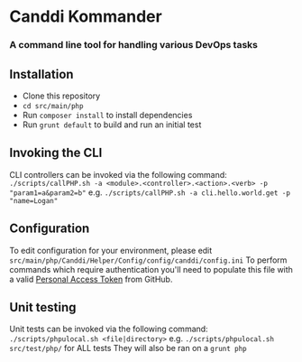 # Canddi Kommander
### A command line tool for handling various DevOps tasks

## Installation
- Clone this repository
- `cd src/main/php`
- Run `composer install` to install dependencies
- Run `grunt default` to build and run an initial test

## Invoking the CLI
CLI controllers can be invoked via the following command:
`./scripts/callPHP.sh -a <module>.<controller>.<action>.<verb> -p "param1=a&param2=b"`
e.g. `./scripts/callPHP.sh -a cli.hello.world.get -p "name=Logan"`

## Configuration
To edit configuration for your environment, please edit `src/main/php/Canddi/Helper/Config/config/canddi/config.ini`
To perform commands which require authentication you'll need to populate this file with a valid [Personal Access Token](https://github.com/settings/tokens) from GitHub.

## Unit testing
Unit tests can be invoked via the following command:
`./scripts/phpulocal.sh <file|directory>`
e.g. `./scripts/phpulocal.sh src/test/php/` for ALL tests
They will also be ran on a `grunt php`
